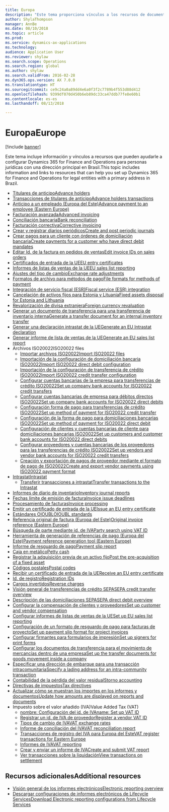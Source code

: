 ```yaml
---
title: Europa
description: "Este tema proporciona vínculos a los recursos de documentación de Microsoft Dynamics 365 for Finance and Operations para Europa."
author: ShylaThompson
manager: AnnBe
ms.date: 08/10/2018
ms.topic: article
ms.prod: 
ms.service: dynamics-ax-applications
ms.technology: 
audience: Application User
ms.reviewer: shylaw
ms.search.scope: Operations
ms.search.region: global
ms.author: shylaw
ms.search.validFrom: 2016-02-28
ms.dyn365.ops.version: AX 7.0.0
ms.translationtype: HT
ms.sourcegitcommit: ce9c24a0a89dd4e6a0f3f2c7789b4f553d88d412
ms.openlocfilehash: 9399df070d450b6eb89dc33ca47ddb77fe8e60b1
ms.contentlocale: es-es
ms.lasthandoff: 08/13/2018

---
```


# <a name="europe"></a><span data-ttu-id="8b87d-103">Europa</span><span class="sxs-lookup"><span data-stu-id="8b87d-103">Europe</span></span> 

[!include [banner](../includes/banner.md)]

<span data-ttu-id="8b87d-104">Este tema incluye información y vínculos a recursos que pueden ayudarle a configurar Dynamics 365 for Finance and Operations para personas jurídicas con una dirección principal en Brasil.</span><span class="sxs-lookup"><span data-stu-id="8b87d-104">This topic includes information and links to resources that can help you set up Dynamics 365 for Finance and Operations for legal entities with a primary address in Brazil.</span></span> 

- [<span data-ttu-id="8b87d-105">Titulares de anticipo</span><span class="sxs-lookup"><span data-stu-id="8b87d-105">Advance holders</span></span>](emea-advance-holders.md)
 - [<span data-ttu-id="8b87d-106">Transacciones de titulares de anticipo</span><span class="sxs-lookup"><span data-stu-id="8b87d-106">Advance holders transactions</span></span>](emea-advance-holders-transactions.md)
 - [<span data-ttu-id="8b87d-107">Anticipo a un empleado (Europa del Este)</span><span class="sxs-lookup"><span data-stu-id="8b87d-107">Advance payment to an employee (Eastern Europe)</span></span>](tasks/advance-payment-employee.md)
- [<span data-ttu-id="8b87d-108">Facturación avanzada</span><span class="sxs-lookup"><span data-stu-id="8b87d-108">Advanced invoicing</span></span>](emea-advance-invoice.md)
- [<span data-ttu-id="8b87d-109">Conciliación bancaria</span><span class="sxs-lookup"><span data-stu-id="8b87d-109">Bank reconciliation</span></span>](emea-bank-reconciliation.md)
- [<span data-ttu-id="8b87d-110">Facturación correctiva</span><span class="sxs-lookup"><span data-stu-id="8b87d-110">Corrective invoicing</span></span>](emea-corrective-invoice.md)
- [<span data-ttu-id="8b87d-111">Crear y registrar diarios periódicos</span><span class="sxs-lookup"><span data-stu-id="8b87d-111">Create and post periodic journals</span></span>](emea-create-post-periodic-journals.md)
- [<span data-ttu-id="8b87d-112">Crear pagos para un cliente con órdenes de domiciliación bancaria</span><span class="sxs-lookup"><span data-stu-id="8b87d-112">Create payments for a customer who have direct debit mandates</span></span>](tasks/create-payments-customers-who-have-direct-debit-mandates.md)
- [<span data-ttu-id="8b87d-113">Editar Id. de la factura en pedidos de ventas</span><span class="sxs-lookup"><span data-stu-id="8b87d-113">Edit invoice IDs on sales orders</span></span>](emea-edit-invoice-id-sales-orders.md)
- [<span data-ttu-id="8b87d-114">Certificados de entrada de la UE</span><span class="sxs-lookup"><span data-stu-id="8b87d-114">EU entry certificates</span></span>](emea-entry-certificates.md)
- [<span data-ttu-id="8b87d-115">Informes de listas de ventas de la UE</span><span class="sxs-lookup"><span data-stu-id="8b87d-115">EU sales list reporting</span></span>](emea-eu-sales-list.md)
- [<span data-ttu-id="8b87d-116">Ajustes del tipo de cambio</span><span class="sxs-lookup"><span data-stu-id="8b87d-116">Exchange rate adjustments</span></span>](emea-exchange-rate-adjustments.md)
- [<span data-ttu-id="8b87d-117">Formatos de archivo para métodos de pago</span><span class="sxs-lookup"><span data-stu-id="8b87d-117">File formats for methods of payment</span></span>](emea-select-file-formats-for-the-method-of-payments.md)
- [<span data-ttu-id="8b87d-118">Integración de servicio fiscal (ESR)</span><span class="sxs-lookup"><span data-stu-id="8b87d-118">Fiscal service (ESR) integration</span></span>](emea-fiscal-service-integration.md)
- [<span data-ttu-id="8b87d-119">Cancelación de activos fijos para Estonia y Lituania</span><span class="sxs-lookup"><span data-stu-id="8b87d-119">Fixed assets disposal for Estonia and Lithuania</span></span>](emea-credit-note-reverse-fixed-asset-sale.md)
- [<span data-ttu-id="8b87d-120">Revalorización de divisa extranjera</span><span class="sxs-lookup"><span data-stu-id="8b87d-120">Foreign currency revaluation</span></span>](emea-foreign-currency-revaluation.md)
- [<span data-ttu-id="8b87d-121">Generar un documento de transferencia para una transferencia de inventario interna</span><span class="sxs-lookup"><span data-stu-id="8b87d-121">Generate a transfer document for an internal inventory transfer</span></span>](tasks/transfer-document-internal-inventory-transfer.md)
- [<span data-ttu-id="8b87d-122">Generar una declaración intrastat de la UE</span><span class="sxs-lookup"><span data-stu-id="8b87d-122">Generate an EU Intrastat declaration</span></span>](tasks/eur-00002-eu-intrastat-declaration.md)
- [<span data-ttu-id="8b87d-123">Generar informe de lista de ventas de la UE</span><span class="sxs-lookup"><span data-stu-id="8b87d-123">Generate an EU sales list report</span></span>](tasks/eur-00011-eu-sales-list-report.md)
- <span data-ttu-id="8b87d-124">Archivos ISO20022</span><span class="sxs-lookup"><span data-stu-id="8b87d-124">ISO20022 files</span></span>
  - [<span data-ttu-id="8b87d-125">Importar archivos ISO20022</span><span class="sxs-lookup"><span data-stu-id="8b87d-125">Import ISO20022 files</span></span>](emea-ISO20022-file-formats.md)
  - [<span data-ttu-id="8b87d-126">Importación de la configuración de domiciliación bancaria ISO20022</span><span class="sxs-lookup"><span data-stu-id="8b87d-126">Import ISO20022 direct debit configuration</span></span>](tasks/import-iso20022-direct-debit-configuration.md)
  - [<span data-ttu-id="8b87d-127">Importación de la configuración de transferencia de crédito ISO20022</span><span class="sxs-lookup"><span data-stu-id="8b87d-127">Import ISO20022 credit transfer configuration</span></span>](tasks/import-iso20022-credit-transfer-configuration.md)
  - [<span data-ttu-id="8b87d-128">Configurar cuentas bancarias de la empresa para transferencias de crédito ISO20022</span><span class="sxs-lookup"><span data-stu-id="8b87d-128">Set up company bank accounts for ISO20022 credit transfers</span></span>](tasks/set-up-company-bank-accounts-iso20022-credit-transfers.md)
  - [<span data-ttu-id="8b87d-129">Configurar cuentas bancarias de empresa para débitos directos ISO20022</span><span class="sxs-lookup"><span data-stu-id="8b87d-129">Set up company bank accounts for ISO20022 direct debits</span></span>](tasks/set-up-company-bank-accounts-iso20022-direct-debits.md)
  - [<span data-ttu-id="8b87d-130">Configuración forma de pago para transferencias de crédito ISO20022</span><span class="sxs-lookup"><span data-stu-id="8b87d-130">Set up method of payment for ISO20022 credit transfer</span></span>](tasks/set-up-method-payment-iso20022-credit-transfer.md)
  - [<span data-ttu-id="8b87d-131">Configuración de la forma de pago para domiciliaciones bancarias ISO20022</span><span class="sxs-lookup"><span data-stu-id="8b87d-131">Set up method of payment for ISO20022 direct debit</span></span>](tasks/setup-method-payment-iso20022-direct-debit.md)
  - [<span data-ttu-id="8b87d-132">Configuración de clientes y cuentas bancarias de cliente para domiciliaciones bancarias ISO20022</span><span class="sxs-lookup"><span data-stu-id="8b87d-132">Set up customers and customer bank accounts for ISO20022 direct debits</span></span>](tasks/set-up-bank-accounts-iso20022-direct-debits.md)
  - [<span data-ttu-id="8b87d-133">Configurar proveedores y cuentas bancarias de los proveedores para las transferencias de crédito ISO20022</span><span class="sxs-lookup"><span data-stu-id="8b87d-133">Set up vendors and vendor bank accounts for ISO20022 credit transfers</span></span>](tasks/set-up-vendor-iso20022-credit-transfers.md)
  - [<span data-ttu-id="8b87d-134">Creación y exportación de pagos de proveedor mediante el formato de pago de ISO20022</span><span class="sxs-lookup"><span data-stu-id="8b87d-134">Create and export vendor payments using ISO20022 payment format</span></span>](tasks/create-export-vendor-payments-iso20022-payment-format.md)
- [<span data-ttu-id="8b87d-135">Intrastat</span><span class="sxs-lookup"><span data-stu-id="8b87d-135">Intrastat</span></span>](emea-intrastat.md)
  - [<span data-ttu-id="8b87d-136">Transferir transacciones a intrastat</span><span class="sxs-lookup"><span data-stu-id="8b87d-136">Transfer transactions to the Intrastat</span></span>](tasks/transfer-transactions-intrastat.md)
- [<span data-ttu-id="8b87d-137">Informes de diario de inventario</span><span class="sxs-lookup"><span data-stu-id="8b87d-137">Inventory journal reports</span></span>](emea-set-up-report-inventory-journal-names.md)
- [<span data-ttu-id="8b87d-138">Fechas límite de emisión de factura</span><span class="sxs-lookup"><span data-stu-id="8b87d-138">Invoice issue deadlines</span></span>](emea-invoice-issue-deadline.md)
- [<span data-ttu-id="8b87d-139">Procesamiento de facturas</span><span class="sxs-lookup"><span data-stu-id="8b87d-139">Invoice processing</span></span>](emea-invoice-processing.md)
- [<span data-ttu-id="8b87d-140">Emitir un certificado de entrada de la UE</span><span class="sxs-lookup"><span data-stu-id="8b87d-140">Issue an EU entry certificate</span></span>](tasks/eur-00012-issue-eu-entry-certificate.md)
- [<span data-ttu-id="8b87d-141">Estándares OIOUBL</span><span class="sxs-lookup"><span data-stu-id="8b87d-141">OIOUBL standards</span></span>](emea-oioubl-standards-electronic-invoicing.md)
- [<span data-ttu-id="8b87d-142">Referencia original de factura (Europa del Este)</span><span class="sxs-lookup"><span data-stu-id="8b87d-142">Original invoice reference (Eastern Europe)</span></span>](tasks/ee-00004-original-invoice-reference.md)
- [<span data-ttu-id="8b87d-143">Búsqueda de parte mediante id. de IVA</span><span class="sxs-lookup"><span data-stu-id="8b87d-143">Party search using VAT ID</span></span>](tasks/eur-00015-party-search-vat-id.md)
- [<span data-ttu-id="8b87d-144">Herramienta de generación de referencias de pago (Europa del Este)</span><span class="sxs-lookup"><span data-stu-id="8b87d-144">Payment reference generation tool (Eastern Europe)</span></span>](tasks/ee-00015-payment-reference-generation-tool.md)
- [<span data-ttu-id="8b87d-145">Informe de resguardo de pago</span><span class="sxs-lookup"><span data-stu-id="8b87d-145">Payment slip report</span></span>](emea-eur-payment-slip-report-giro.md)
- [<span data-ttu-id="8b87d-146">Caja en metálico</span><span class="sxs-lookup"><span data-stu-id="8b87d-146">Petty cash</span></span>](emea-petty-cash.md)
- [<span data-ttu-id="8b87d-147">Registrar la adquisición previa de un activo fijo</span><span class="sxs-lookup"><span data-stu-id="8b87d-147">Post the pre-acquisition of a fixed asset</span></span>](emea-pre-acquisition-acquisition-fixed-asset.md)
- [<span data-ttu-id="8b87d-148">Códigos postales</span><span class="sxs-lookup"><span data-stu-id="8b87d-148">Postal codes</span></span>](emea-import-create-postal-codes-manually.md)
- [<span data-ttu-id="8b87d-149">Recibir un certificado de entrada de la UE</span><span class="sxs-lookup"><span data-stu-id="8b87d-149">Receive an EU entry certificate</span></span>](tasks/eur-00012-receive-eu-entry-certificate.md)
- [<span data-ttu-id="8b87d-150">Id. de registro</span><span class="sxs-lookup"><span data-stu-id="8b87d-150">Registration IDs</span></span>](emea-registration-ids.md)
- [<span data-ttu-id="8b87d-151">Cargos invertidos</span><span class="sxs-lookup"><span data-stu-id="8b87d-151">Reverse charges</span></span>](emea-reverse-charge.md)
- [<span data-ttu-id="8b87d-152">Visión general de transferencias de crédito SEPA</span><span class="sxs-lookup"><span data-stu-id="8b87d-152">SEPA credit transfer overview</span></span>](../accounts-payable/sepa-credit-transfer.md)
- [<span data-ttu-id="8b87d-153">Descripción de las domiciliaciones SEPA</span><span class="sxs-lookup"><span data-stu-id="8b87d-153">SEPA direct debit overview</span></span>](../accounts-receivable/sepa-direct-debit-overview.md)
- [<span data-ttu-id="8b87d-154">Configurar la compensación de clientes y proveedores</span><span class="sxs-lookup"><span data-stu-id="8b87d-154">Set up customer and vendor compensation</span></span>](emea-compensation-customer-vendor-transactions.md)
- [<span data-ttu-id="8b87d-155">Configurar informes de listas de ventas de la UE</span><span class="sxs-lookup"><span data-stu-id="8b87d-155">Set up EU sales list reporting</span></span>](tasks/eur-00011-eu-sales-list-reporting.md)
- [<span data-ttu-id="8b87d-156">Configuración de un formato de resguardo de pago para facturas de proyecto</span><span class="sxs-lookup"><span data-stu-id="8b87d-156">Set up payment slip format for project invoices</span></span>](tasks/set-up-payment-slip-format-project-invoices.md)
- [<span data-ttu-id="8b87d-157">Configurar firmantes para formularios de impresión</span><span class="sxs-lookup"><span data-stu-id="8b87d-157">Set up signers for print forms</span></span>](emea-set-up-signers-for-printing-forms.md)
- [<span data-ttu-id="8b87d-158">Configurar los documentos de transferencia para el movimiento de mercancías dentro de una empresa</span><span class="sxs-lookup"><span data-stu-id="8b87d-158">Set up the transfer documents for goods movement inside a company</span></span>](tasks/set-up-transfer-documents-goods-movement-inside-company.md)
- [<span data-ttu-id="8b87d-159">Especificar una dirección de embarque para una transacción intracomunitaria</span><span class="sxs-lookup"><span data-stu-id="8b87d-159">Specify a lading address for an intra-community transaction</span></span>](tasks/eur-00002-specify-lading-address-intra-community.md)
- [<span data-ttu-id="8b87d-160">Contabilidad de la pérdida del valor residual</span><span class="sxs-lookup"><span data-stu-id="8b87d-160">Storno accounting</span></span>](emea-storno.md)
- [<span data-ttu-id="8b87d-161">Directivas de impuestos</span><span class="sxs-lookup"><span data-stu-id="8b87d-161">Tax directives</span></span>](emea-tax-directives.md)
- [<span data-ttu-id="8b87d-162">Actualizar cómo se muestran los importes en los informes y documentos</span><span class="sxs-lookup"><span data-stu-id="8b87d-162">Update how amounts are displayed on reports and documents</span></span>](emea-amount-printing-forms.md)
- <span data-ttu-id="8b87d-163">Impuesto sobre el valor añadido (IVA)</span><span class="sxs-lookup"><span data-stu-id="8b87d-163">Value Added Tax (VAT)</span></span>
  - [<span data-ttu-id="8b87d-164">nombre: Configuración del id. de IVA</span><span class="sxs-lookup"><span data-stu-id="8b87d-164">name: Set up VAT ID</span></span>](tasks/eur-00015-vat-id.md)
  - [<span data-ttu-id="8b87d-165">Registrar un id. de IVA de proveedor</span><span class="sxs-lookup"><span data-stu-id="8b87d-165">Register a vendor VAT ID</span></span>](tasks/eur-00015-registration-vendor-vat-id.md)
  - [<span data-ttu-id="8b87d-166">Tipos de cambio de IVA</span><span class="sxs-lookup"><span data-stu-id="8b87d-166">VAT exchange rates</span></span>](emea-vat-exchange-rate.md)
  - [<span data-ttu-id="8b87d-167">Informe de conciliación del IVA</span><span class="sxs-lookup"><span data-stu-id="8b87d-167">VAT reconciliation report</span></span>](tasks/eur-00018-vat-reconciliation-report.md)
  - [<span data-ttu-id="8b87d-168">Transacciones de registro del IVA para Europa del Este</span><span class="sxs-lookup"><span data-stu-id="8b87d-168">VAT register transactions for Eastern Europe</span></span>](emea-vat-register-transactions.md)
  - [<span data-ttu-id="8b87d-169">Informes de IVA</span><span class="sxs-lookup"><span data-stu-id="8b87d-169">VAT reporting</span></span>](emea-vat-reporting.md)
  - [<span data-ttu-id="8b87d-170">Crear y enviar un informe de IVA</span><span class="sxs-lookup"><span data-stu-id="8b87d-170">Create and submit VAT report</span></span>](tasks/create-submit-vat-report.md)
  - [<span data-ttu-id="8b87d-171">Ver transacciones sobre la liquidación</span><span class="sxs-lookup"><span data-stu-id="8b87d-171">View transactions on settlement</span></span>](emea-transactions-settlement-form.md)

## <a name="additional-resources"></a><span data-ttu-id="8b87d-172">Recursos adicionales</span><span class="sxs-lookup"><span data-stu-id="8b87d-172">Additional resources</span></span>

- [<span data-ttu-id="8b87d-173">Visión general de los informes electrónicos</span><span class="sxs-lookup"><span data-stu-id="8b87d-173">Electronic reporting overview</span></span>](../../dev-itpro/analytics/general-electronic-reporting.md)
- [<span data-ttu-id="8b87d-174">Descargar configuraciones de informes electrónicos de Lifecycle Services</span><span class="sxs-lookup"><span data-stu-id="8b87d-174">Download Electronic reporting configurations from Lifecycle Services</span></span>](../../dev-itpro/analytics/download-electronic-reporting-configuration-lcs.md)


